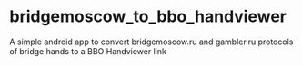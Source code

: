 # bridgemoscow_to_bbo_handviewer
A simple android app to convert bridgemoscow.ru and gambler.ru protocols of bridge hands to a BBO Handviewer link
